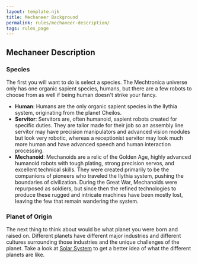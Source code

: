 ```yaml
---
layout: template.njk
title: Mechaneer Background
permalink: rules/mechaneer-description/
tags: rules_page
---
```


## Mechaneer Description

### Species
The first you will want to do is select a species. The Mechtronica universe only has one organic sapient species, humans, but there are a few robots to choose from as well if being human doesn't strike your fancy.

- **Human**: Humans are the only organic sapient species in the Ilythia system, originating from the planet Cheilos.
- **Servitor**: Servitors are, often humanoid, sapient robots created for specific duties. They are tailor made for their job so an assembly line servitor may have precision manipulators and advanced vision modules but look very robotic, whereas a receptionist servitor may look much more human and have advanced speech and human interaction processing.
- **Mechanoid**: Mechanoids are a relic of the Golden Age, highly advanced humanoid robots with tough plating, strong precision servos, and excellent technical skills. They were created primarily to be the companions of pioneers who traveled the Ilythia system, pushing the boundaries of civilization. During the Great War, Mechanoids were repurposed as soldiers, but since then the refined technologies to produce these rugged and intricate machines have been mostly lost, leaving the few that remain wandering the system.

### Planet of Origin
The next thing to think about would be what planet you were born and raised on. Different planets have different major industries and different cultures surrounding those industries and the unique challenges of the planet. Take a look at [Solar System]({{site.url}}/lore/solar-system) to get a better idea of what the different planets are like.